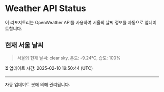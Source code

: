 
# Weather API Status

이 리포지토리는 OpenWeather API를 사용하여 서울의 날씨 정보를 자동으로 업데이트합니다.

## 현재 서울 날씨
> 서울의 현재 날씨: clear sky, 온도: -9.24°C, 습도: 100%

⏳ 업데이트 시간: 2025-02-10 19:50:44 (UTC)

---
자동 업데이트 봇에 의해 관리됩니다.
